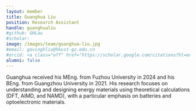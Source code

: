 ```yaml
---
layout: member
title: Guanghua Liu
position: Research Assistant
handle: guanghualiu
#github: GHLau
#scholar:
image: /images/team/guanghua-liu.jpg
#email: gavinghliu@hkust-gz.edu.cn
#orcid: <a class="off" href="https://scholar.google.com/citations?hl=en&user=RAPUZlEAAAAJ">Prof. Wei Lin</a>
alumni: false
---
```


Guanghua received his MEng. from Fuzhou University in 2024 and his BEng. from Guangzhou University in 2021. His research focuses on understanding and designing energy materials using theoretical calculations (DFT, AIMD, and NAMD), with a particular emphasis on batteries and optoelectronic materials.